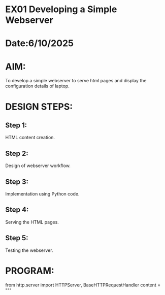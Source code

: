 # EX01 Developing a Simple Webserver

# Date:6/10/2025
# AIM:
To develop a simple webserver to serve html pages and display the configuration details of laptop.

# DESIGN STEPS:
## Step 1:
HTML content creation.

## Step 2:
Design of webserver workflow.

## Step 3:
Implementation using Python code.

## Step 4:
Serving the HTML pages.

## Step 5:
Testing the webserver.

# PROGRAM:
from http.server import HTTPServer, BaseHTTPRequestHandler
content = """
<!DOCTYPE html>
<html>
   <head>
      <title>
          
      </title>
   </head>
<body>
    <h1>DEVICE SPECIFICATION(KARTHIGA SRI)</h1>
    <table border="5"cellpadding="10"cellspacing="10";
    <tr bgcolour="yellow">
       <th>S.NO</th>
       <th>DEVICE SPECIFICATION</th>
       <th>TYPE</th>
    </tr>
    <tr>
        <td>1</td> 
        <td>Device name</td>
        <td>TMP215-75-G2</td>
    </tr>
    <tr>
        <td>2</td>
        <td>Processor</td>
        <td>Intel(R) Core(TM) Ultra 5 125H (1.20 GHz)</td>
    </tr>
    <tr>
        <td>3</td>
        <td>Installed RAM</td>
        <TD>16.0 GB(15.5 GB usable)</TD>
    </tr> 
    <tr>
        <td>4</td>
        <td>Device ID</td>
        <td>A0845275-AD9C</td>
    </tr>
    <tr>
        <td>5</td>
        <td>Product ID</td>
        <td>0034-42786-663524</td>
    </tr>
    <tr>
        <td>6</td>
        <td>System type</td>
        <td>64-bit</td>
    </tr>
</body>
</htmL>

"""
class myhandler(BaseHTTPRequestHandler):
    def do_GET(self):
        print("request received")
        self.send_response(200)
        self.send_header('content-type', 'text/html; charset=utf-8')
        self.end_headers()
        self.wfile.write(content.encode())
server_address = ('',8000)
httpd = HTTPServer(server_address,myhandler)
print("my webserver is running...")
httpd.serve_forever()

 



# OUTPUT:

![alt text](<Screenshot 2025-10-07 014226.png>)
![alt text](<Screenshot 2025-10-07 013939.png>)

# RESULT:
The program for implementing simple webserver is executed successfully.
